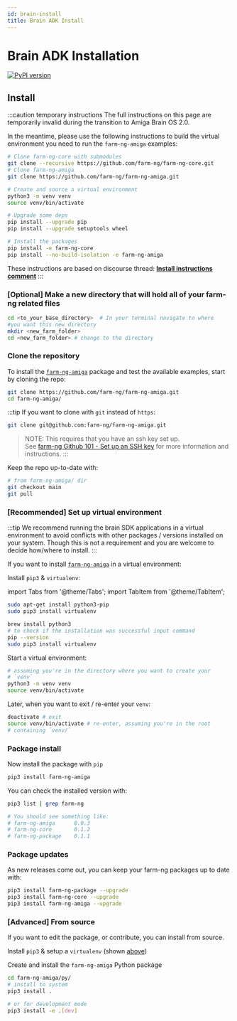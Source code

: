 ```yaml
---
id: brain-install
title: Brain ADK Install
---
```


# Brain ADK Installation

[![PyPI version](https://badge.fury.io/py/farm-ng-amiga.svg)](https://pypi.org/project/farm-ng-amiga)

## Install

:::caution temporary instructions
The full instructions on this page are temporarily invalid
during the transition to Amiga Brain OS 2.0.

In the meantime, please use the following instructions
to build the virtual environment you need to run the `farm-ng-amiga` examples:

```bash
# Clone farm-ng-core with submodules
git clone --recursive https://github.com/farm-ng/farm-ng-core.git
# Clone farm-ng-amiga
git clone https://github.com/farm-ng/farm-ng-amiga.git

# Create and source a virtual environment
python3 -m venv venv
source venv/bin/activate

# Upgrade some deps
pip install --upgrade pip
pip install --upgrade setuptools wheel

# Install the packages
pip install -e farm-ng-core
pip install --no-build-isolation -e farm-ng-amiga
```

These instructions are based on discourse thread:
[**Install instructions comment**](https://discourse.farm-ng.com/t/extracting-images-metadata-from-binary-files-exported-in-recorder-v2-app/252/6?u=kylecoble)
:::

### [Optional] Make a new directory that will hold all of your farm-ng related files

```bash
cd <to_your_base_directory>  # In your terminal navigate to where
#you want this new directory
mkdir <new_farm_folder>
cd <new_farm_folder> # change to the directory
```

### Clone the repository

To install the
[`farm-ng-amiga`](https://github.com/farm-ng/farm-ng-amiga)
package and test the available examples, start by cloning the
repo:

```bash
git clone https://github.com/farm-ng/farm-ng-amiga.git
cd farm-ng-amiga/
```

:::tip
If you want to clone with `git` instead of `https`:

```bash
git clone git@github.com:farm-ng/farm-ng-amiga.git
```

> NOTE: This requires that you have an ssh key set up.<br/>
> See [farm-ng Github 101 - Set up an SSH key](/docs/support/github-101.md#set-up-an-ssh-key)
> for more information and instructions.
:::

Keep the repo up-to-date with:

```bash
# from farm-ng-amiga/ dir
git checkout main
git pull
```

### [Recommended] Set up virtual environment

:::tip
We recommend running the brain SDK applications in a virtual
environment to avoid conflicts with other packages / versions
installed on your system.
Though this is not a requirement and you are welcome to decide
how/where to install.
:::

If you want to install [`farm-ng-amiga`](https://pypi.org/project/farm-ng-amiga) in a virtual environment:

Install `pip3` & `virtualenv`:

import Tabs from '@theme/Tabs';
import TabItem from '@theme/TabItem';

<Tabs>
<TabItem value="linux" label="Linux" default>

```bash
sudo apt-get install python3-pip
sudo pip3 install virtualenv
```

</TabItem>
<TabItem value="macos" label="MacOs">

```bash
brew install python3
# to check if the installation was successful input command
pip --version
sudo pip3 install virtualenv
```

</TabItem>
</Tabs>

Start a virtual environment:

```bash
# assuming you're in the directory where you want to create your
# `venv`
python3 -m venv venv
source venv/bin/activate
```

Later, when you want to exit / re-enter your `venv`:

```bash
deactivate # exit
source venv/bin/activate # re-enter, assuming you're in the root
# containing `venv/`
```

### Package install

Now install the package with `pip`

```bash
pip3 install farm-ng-amiga
```

You can check the installed version with:

```bash
pip3 list | grep farm-ng

# You should see something like:
# farm-ng-amiga      0.0.3
# farm-ng-core       0.1.2
# farm-ng-package    0.1.1
```

### Package updates

As new releases come out, you can keep your farm-ng packages up
to date with:

```bash
pip3 install farm-ng-package --upgrade
pip3 install farm-ng-core --upgrade
pip3 install farm-ng-amiga --upgrade
```

### [Advanced] From source

If you want to edit the package, or contribute, you can install
from source.

Install `pip3` & setup a `virtualenv` (shown
[above](#recommended-set-up-virtual-environment))

Create and install the ``farm-ng-amiga`` Python package

```bash
cd farm-ng-amiga/py/
# install to system
pip3 install .
```

```bash
# or for development mode
pip3 install -e .[dev]
```
